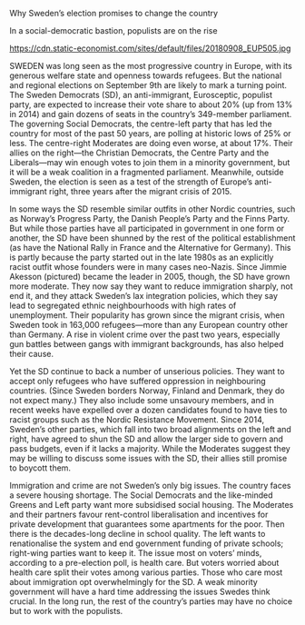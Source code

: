 Why Sweden’s election promises to change the country

In a social-democratic bastion, populists are on the rise

https://cdn.static-economist.com/sites/default/files/20180908_EUP505.jpg

SWEDEN was long seen as the most progressive country in Europe, with its generous welfare state and openness towards refugees. But the national and regional elections on September 9th are likely to mark a turning point. The Sweden Democrats (SD), an anti-immigrant, Eurosceptic, populist party, are expected to increase their vote share to about 20% (up from 13% in 2014) and gain dozens of seats in the country’s 349-member parliament. The governing Social Democrats, the centre-left party that has led the country for most of the past 50 years, are polling at historic lows of 25% or less. The centre-right Moderates are doing even worse, at about 17%. Their allies on the right—the Christian Democrats, the Centre Party and the Liberals—may win enough votes to join them in a minority government, but it will be a weak coalition in a fragmented parliament. Meanwhile, outside Sweden, the election is seen as a test of the strength of Europe’s anti-immigrant right, three years after the migrant crisis of 2015.

In some ways the SD resemble similar outfits in other Nordic countries, such as Norway’s Progress Party, the Danish People’s Party and the Finns Party. But while those parties have all participated in government in one form or another, the SD have been shunned by the rest of the political establishment (as have the National Rally in France and the Alternative for Germany). This is partly because the party started out in the late 1980s as an explicitly racist outfit whose founders were in many cases neo-Nazis. Since Jimmie Akesson (pictured) became the leader in 2005, though, the SD have grown more moderate. They now say they want to reduce immigration sharply, not end it, and they attack Sweden’s lax integration policies, which they say lead to segregated ethnic neighbourhoods with high rates of unemployment. Their popularity has grown since the migrant crisis, when Sweden took in 163,000 refugees—more than any European country other than Germany. A rise in violent crime over the past two years, especially gun battles between gangs with immigrant backgrounds, has also helped their cause.

Yet the SD continue to back a number of unserious policies. They want to accept only refugees who have suffered oppression in neighbouring countries. (Since Sweden borders Norway, Finland and Denmark, they do not expect many.) They also include some unsavoury members, and in recent weeks have expelled over a dozen candidates found to have ties to racist groups such as the Nordic Resistance Movement. Since 2014, Sweden’s other parties, which fall into two broad alignments on the left and right, have agreed to shun the SD and allow the larger side to govern and pass budgets, even if it lacks a majority. While the Moderates suggest they may be willing to discuss some issues with the SD, their allies still promise to boycott them.

Immigration and crime are not Sweden’s only big issues. The country faces a severe housing shortage. The Social Democrats and the like-minded Greens and Left party want more subsidised social housing. The Moderates and their partners favour rent-control liberalisation and incentives for private development that guarantees some apartments for the poor. Then there is the decades-long decline in school quality. The left wants to renationalise the system and end government funding of private schools; right-wing parties want to keep it. The issue most on voters’ minds, according to a pre-election poll, is health care. But voters worried about health care split their votes among various parties. Those who care most about immigration opt overwhelmingly for the SD. A weak minority government will have a hard time addressing the issues Swedes think crucial. In the long run, the rest of the country’s parties may have no choice but to work with the populists.